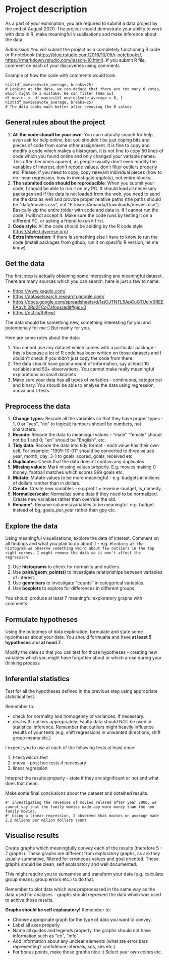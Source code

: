 # Project description

As a part of your exmination, you are required to submit a data project by the end of August 2020. The project should demostrate your ability to work with data in R, make meaningful visualisations and make inference about the data.

*Submission*
You will submit the project as a completely functioning R code or R notebook (https://blog.rstudio.com/2016/10/05/r-notebooks/, https://rmarkdown.rstudio.com/lesson-10.html). If you submit R file, comment on each of your discoveries using comments

Example of how the code with comments would look.

```{r}
hist(df_movies$vote_average, breaks=25)
# Looking at the data, we can deduce that there are too many 0 votes, which might be a mistake. We can filter them out
df_movies <- df_movies[df_movies$vote_average > 0, ]
hist(df_movies$vote_average, breaks=25)
# The data looks much better after removing the 0 values
```

## General rules about the project

1. **All the code shoudl be your own**: You can naturally search for help, even ask for help online, but you shouldn't be just coping bits and pieces of code from some other assignment. It is fine to copy and modify a code which makes a histogram, it is not fine to copy 50 lines of code which you found online and only changed your variable names. This often becomes aparent, as people usually don't even modify the variables of interest, don't recode values, don't filter outliers properly etc. Please, if you need to copy, copy relevant individual pieces (how to do linear regression, how to investigate qqplots), not entire blocks.
2. **The submited code should be reproducible**: When you submit your code, I should be able to run it on my PC. It should load all necessary packages and if the data is not loaded from the web, you need to send me the data as well and provide proper relative paths (the paths should be "data/movies.csv", not "F:/users/Amanda/Downloads/movies.csv"). Basically zip the entire folder with code and data in. If I cannot run the code, I will not accept it. Make sure the code runs by testing it on a different PC, or asking a friend to run it first.
3. **Code style**: All the code should be abiding by the R code style https://style.tidyverse.org/
4. **Extra Information**: If there is something else I have to know to run the code (install packages from github, run it on specific R version, let me know)

## Get the data
The first step is actually obtaining some interesting ane meaningful dataset. There are many sources which you can search, here is just a few to name:

- https://www.kaggle.com/
- https://datasetsearch.research.google.com/
- https://docs.google.com/spreadsheets/d/1ejOJTNTL5ApCuGTUciV0REEEAqvhI2Rd2FCoj7afops/edit#gid=0
- https://osf.io/th8ew/

The data should be something new, something interesting for you and potentionaly for me :) But mainly for you.

Here are some rules about the data:
1. You cannot use any dataset which comes with a particular package - this is because a lot of R code has been written on those datasets and I couldn't check if you didn't just copy the code from there.
2. The data should have good amount of information, say at least 10 variables and 50+ observations. You cannot make really meaningful explorations on small datasets
3. Make sure your data has all types of variables - continuous, categorical and binary. You shoudl be able to analyse the data using regression, anova and t-tests.

## Preprocess the data

1. **Change types**: Recode all the variables so that they have proper types - 1, 0 or "yes", "no" to logical; numbers shoudl be numbers, not characters.
2. **Recode**: Recode the data to meaningul values - "male" "female" shoudl not be 1 and 0; "en" should be "English", etc.
3. **Tidy data**: Recode the data into tidy format - each value has their own cell. For example: "1999-10-01" should be converted to three values year, month, day; 3-1 to goals_scored, goals_received etc.
4. **Duplicates**: Check that the data doesn't contain any duplicates
5. **Missing values**: Mark missing values properly. E.g. movies making 0 money, football matches which scores 999 goals etc.
6. **Mutate**: Mutate values to be more meaningful - e.g. budgets in milions of dollars ranther than in dollars. 
7. **Create**: Create new variables - e.g.profit = revenue-budget, is_comedy, 
8. **Normalize/scale**: Normalize some data if they need to be normalized. Create new variables rather than override the old.
9. **Rename***: Rename columns/variables to be meaningful. e.g. budget instead of bg, goals_per_year rather than gpy etc.

## Explore the data

Using meaningful visualisations, explore the data of interest. Comment on all findings and what you plan to do about it - e.g. `#looking at the histogram we observe something weird about few outliers in the top right cornes. I might remove the data so it won't affect the regression`

1. Use **histograms** to check for normality and outliers.
2. Use **pairs/geom_points()** to investigate relationships between variables of interest.
3. Use **geom bars** to investigate "counts" in categorical variables.
4. Use **boxplots** to explore for differences in different groups.

You shoudl produce at least 7 meaningful exploratory graphs with comments.

## Formulate hypotheses

Using the outcomes of data exploration, formulate and state some hypotheses about your data. You should formualte and have **at least 5 hypotheses** and **at most 7**.

Modify the data so that you can test for those hypotheses - creating new variables which you might have forgotten about or which arose during your thinking process

## Inferential statistics

Test for all the hypotheses defined in the previous step using appropriate statistical test. 

Remember to:
- check for normality and homogenity of variances, if necessary. 
- deal with outliers appropriately. Faulty data should NOT be used in statistical inference. Remember that outliers might heavily influence results of your tests (e.g. shift regressions in unwanted directions, shift group means etc.)

I expect you to use at each of the following tests at least once:

1. t-test/wilcox.test
2. anova - post hoc tests if necessary
3. linear regression

Interpret the results properly - state if they are significant or not and what does that mean.

Make some final conclusions about the dataset and obtained results.

```
#' investigating the revenues of movies relesed after year 2000, we cannot say that the family movies made aby more money than the non family movies.
#' Using a linear regression, I observed that movies on average made 2.2 milions per milion dollars spent
```
## Visualise results

Create graphs which meaningfully convey each of the results (therefore 5 - 7 graphs). These graphs are different from exploratory graphs, as are they usually summative, filtered for erroneous values and goal oriented. These graphs should be clean, self explanatory and well documented.

This might require you to sumamrise and transform your data (e.g. calculate group means, group errors etc.) to do that.

Remember to plot data which was preprocessed in the same way as the data used for analyses - graphs should represent the data which was used to achive those results.

**Graphs should be self explanatory!** Remember to:

- Choose appropriate graph for the type of data you want to convey.
- Label all axes properly
- Name all guides and legends properly. the graphs should not have information such as "en", "mfe".
- Add information about any unclear elements (what are error bars representing? confidence intervals, sds, ses etc.)
- For bonus points, make those graphs nice :) Select your own colors etc.
